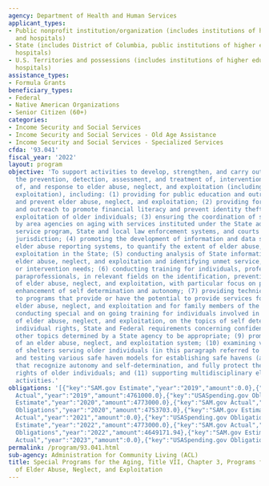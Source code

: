 ```yaml
---
agency: Department of Health and Human Services
applicant_types:
- Public nonprofit institution/organization (includes institutions of higher education
  and hospitals)
- State (includes District of Columbia, public institutions of higher education and
  hospitals)
- U.S. Territories and possessions (includes institutions of higher education and
  hospitals)
assistance_types:
- Formula Grants
beneficiary_types:
- Federal
- Native American Organizations
- Senior Citizen (60+)
categories:
- Income Security and Social Services
- Income Security and Social Services - Old Age Assistance
- Income Security and Social Services - Specialized Services
cfda: '93.041'
fiscal_year: '2022'
layout: program
objective: 'To support activities to develop, strengthen, and carry out programs for
  the prevention, detection, assessment, and treatment of, intervention in, investigation
  of, and response to elder abuse, neglect, and exploitation (including financial
  exploitation), including: (1) providing for public education and outreach to identify
  and prevent elder abuse, neglect, and exploitation; (2) providing for public education
  and outreach to promote financial literacy and prevent identity theft and financial
  exploitation of older individuals; (3) ensuring the coordination of services provided
  by area agencies on aging with services instituted under the State adult protection
  service program, State and local law enforcement systems, and courts of competent
  jurisdiction; (4) promoting the development of information and data systems, including
  elder abuse reporting systems, to quantify the extent of elder abuse, neglect, and
  exploitation in the State; (5) conducting analysis of State information concerning
  elder abuse, neglect, and exploitation and identifying unmet service, enforcement,
  or intervention needs; (6) conducting training for individuals, professionals, and
  paraprofessionals, in relevant fields on the identification, prevention, and treatment
  of elder abuse, neglect, and exploitation, with particular focus on prevention and
  enhancement of self determination and autonomy; (7) providing technical assistance
  to programs that provide or have the potential to provide services for victims of
  elder abuse, neglect, and exploitation and for family members of the victims; (8)
  conducting special and on going training for individuals involved in serving victims
  of elder abuse, neglect, and exploitation, on the topics of self determination,
  individual rights, State and Federal requirements concerning confidentiality, and
  other topics determined by a State agency to be appropriate; (9) promoting the development
  of an elder abuse, neglect, and exploitation system; (10) examining various types
  of shelters serving older individuals (in this paragraph referred to as safe havens),
  and testing various safe haven models for establishing safe havens (at home or elsewhere),
  that recognize autonomy and self-determination, and fully protect the due process
  rights of older individuals; and (11) supporting multidisciplinary elder justice
  activities.'
obligations: '[{"key":"SAM.gov Estimate","year":"2019","amount":0.0},{"key":"SAM.gov
  Actual","year":"2019","amount":4761000.0},{"key":"USASpending.gov Obligations","year":"2019","amount":4740199.0},{"key":"SAM.gov
  Estimate","year":"2020","amount":4773000.0},{"key":"SAM.gov Actual","year":"2020","amount":4773000.0},{"key":"USASpending.gov
  Obligations","year":"2020","amount":4753703.0},{"key":"SAM.gov Estimate","year":"2021","amount":4773000.0},{"key":"SAM.gov
  Actual","year":"2021","amount":0.0},{"key":"USASpending.gov Obligations","year":"2021","amount":4638909.72},{"key":"SAM.gov
  Estimate","year":"2022","amount":4773000.0},{"key":"SAM.gov Actual","year":"2022","amount":0.0},{"key":"USASpending.gov
  Obligations","year":"2022","amount":4649171.94},{"key":"SAM.gov Estimate","year":"2023","amount":0.0},{"key":"SAM.gov
  Actual","year":"2023","amount":0.0},{"key":"USASpending.gov Obligations","year":"2023","amount":4250976.27}]'
permalink: /program/93.041.html
sub-agency: Administration for Community Living (ACL)
title: Special Programs for the Aging, Title VII, Chapter 3, Programs for Prevention
  of Elder Abuse, Neglect, and Exploitation
---
```

